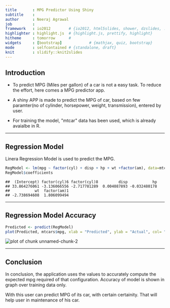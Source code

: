 ```yaml
---
title       : MPG Predictor Using Shiny 
subtitle    : 
author      : Neeraj Agrawal
job         : 
framework   : io2012        # {io2012, html5slides, shower, dzslides, ...}
highlighter : highlight.js  # {highlight.js, prettify, highlight}
hitheme     : tomorrow      # 
widgets     : [bootstrap]            # {mathjax, quiz, bootstrap}
mode        : selfcontained # {standalone, draft}
knit        : slidify::knit2slides
---
```


## Introduction

- To predict MPG (Miles per gallon) of a car is not a easy task. To reduce the effort, here comes a MPG predictor app. 

- A shiny APP is made to predict the MPG of car, based on few paramter(no of cylinder, horsepower, weight, transmission), entered by user.

- For training the model, "mtcar" data has been used, which is already avaialbe in R.

---

## Regression Model

Linera Regression Model is used to predict the MPG.


```r
RegModel <- lm(mpg ~ factor(cyl) + disp + hp + wt +factor(am), data=mtcars)
RegModel$coefficients
```

```
##  (Intercept) factor(cyl)6 factor(cyl)8         disp           hp 
## 33.864276061 -3.136066556 -2.717781289  0.004087893 -0.032480178 
##           wt  factor(am)1 
## -2.738694608  1.806099494
```

---


## Regression Model Accuracy


```r
Predicted <- predict(RegModel)
plot(Predicted, mtcars$mpg, xlab = "Predicted", ylab = "Actual", col= "green", pch = 3)
```

![plot of chunk unnamed-chunk-2](assets/fig/unnamed-chunk-2-1.png) 

---

## Conclusion

In conclusion, the application uses the values to accurately compute the expected mpg required of that configuration. Accuracy of model is shown in graph over training data only.

With this user can predict MPG of its car, with certain certainity.
That will help user in maintenance of his car.




